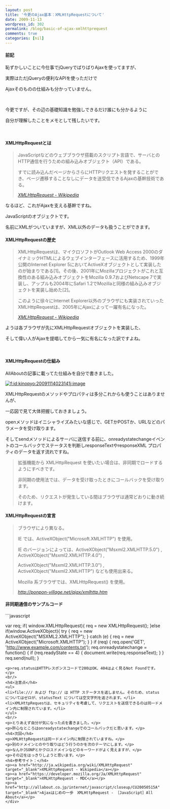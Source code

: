 ```yaml
---
layout: post
title: '今更のAjax基本：XMLHttpRequestについて'
date: 2009-11-13
wordpress_id: 302
permalink: /blog/basic-of-ajax-xmlhttprequest
comments: true
categories: [nil]
---
```

<div class="section">
<h4>前記</h4>
<p>恥ずかしいことに今仕事でjQueryでばりばりAjaxを使ってますが、</p>
<p>実際はただjQueryの便利なAPIを使っただけで</p>
<p>Ajaxそのものの仕組みも分かっていません。</p>
<br/>
<p>今更ですが、その辺の基礎知識を勉強しできるだけ誰にも分かるように</p>
<p>自分が理解したことをメモとして残したいです。</p>
<br/>
<h4>XMLHttpRequestとは</h4>
<blockquote title="XMLHttpRequest:title - Wikipedia" cite="http://ja.wikipedia.org/wiki/XMLHttpRequest">
<p>JavaScriptなどのウェブブラウザ搭載のスクリプト言語で、サーバとのHTTP通信を行うための組み込みオブジェクト（API）である。</p>
<p>すでに読み込んだページからさらにHTTPリクエストを発することができ、ページ遷移することなしにデータを送受信できるAjaxの基幹技術である。</p>
<cite><a href="http://ja.wikipedia.org/wiki/XMLHttpRequest" target="_blank">XMLHttpRequest - Wikipedia</a></cite></blockquote>
<p>なるほど、これがAjaxを支える基幹ですね。</p>
<p>JavaScriptのオブジェクトです。</p>
<p>名前にXMLがついていますが、XML以外のデータも扱うことができます。</p>
<h4>XMLHttpRequestの歴史</h4>
<blockquote title="XMLHttpRequest:title - Wikipedia" cite="http://ja.wikipedia.org/wiki/XMLHttpRequest">
<p>XMLHttpRequestは、マイクロソフトがOutlook Web Access 2000のダイナミックHTMLによるウェブインターフェースに活用するため、1999年公開のInternet Explorer 5においてActiveXオブジェクトとして実装したのが始まりである[1]。その後、2001年にMozillaプロジェクトがこれと互換性のある組み込みオブジェクトをMozilla 0.9.7およびNetscape 7で実装し、アップルも2004年にSafari 1.2でMozillaと同様の組み込みオブジェクトを実装し始めた[2]。</p>
<p>このように徐々にInternet Explorer以外のブラウザにも実装されていったXMLHttpRequestは、2005年にAjaxによって一躍有名になった。</p>
<cite><a href="http://ja.wikipedia.org/wiki/XMLHttpRequest" target="_blank">XMLHttpRequest - Wikipedia</a></cite></blockquote>
<p>ようは各ブラウザが先にXMLHttpRequestオブジェクトを実装した、</p>
<p>そして偉い人がAjaxを提唱してから一気に有名になった訳ですよね。</p>
<br/>
<h4>XMLHttpRequestの仕組み</h4>
<p>AllAboutの記事に載ってた仕組みを自分で書きました。</p>
<p><a href="http://f.hatena.ne.jp/kinopyo/20091114023141" class="hatena-fotolife" target="_blank"><img src="http://f.hatena.ne.jp/images/fotolife/k/kinopyo/20091114/20091114023141.jpg" alt="f:id:kinopyo:20091114023141j:image" title="f:id:kinopyo:20091114023141j:image" class="hatena-fotolife"></a></p>
<p>XMLHttpRequestのメソッドやプロパティは多分これからも使うことはありませんが、</p>
<p>一応図で見て大体把握しておきましょう。</p>
<p>openメソッドはイニシャライズみたいな感じで、GETかPOSTか、URLなどのパラメータを受け取ります。</p>
<p>そしてsendメソッドによるサーバに送信する前に、onreadystatechangeイベントのコールバックでステータスを判断しresponseTextやresponseXML プロパティのデータを返す流れですね。</p>
<blockquote>
<p>拡張機能から XMLHttpRequest を使いたい場合は、非同期でロードするようにすべきです。</p>
<p>非同期の使用法では、データを受け取ったときにコールバックを受け取ります。</p>
<p>そのため、リクエストが発生している間はブラウザは通常どおりに動き続けます。 </p>
</blockquote>
<h4>XMLHttpRequestの宣言</h4>
<blockquote title="http://ponpon-village.net/ajax/xmlhttp.htm" cite="http://ponpon-village.net/ajax/xmlhttp.htm">
<p>ブラウザにより異なる。</p>
<p>IE では、ActiveXObject("Microsoft.XMLHTTP") を使用。</p>
<p>IE のバージョンによっては、ActiveXObject("Msxml2.XMLHTTP.5.0") , ActiveXObject("Msxml2.XMLHTTP.4.0") ,</p>
<p>ActiveXObject("Msxml2.XMLHTTP.3.0") , ActiveXObject("Msxml2.XMLHTTP") なども使用出来る。</p>
<p>Mozilla 系ブラウザでは、XMLHttpRequest() を使用。</p>
<cite><a href="http://ponpon-village.net/ajax/xmlhttp.htm" target="_blank">http://ponpon-village.net/ajax/xmlhttp.htm</a></cite></blockquote>
<h4>非同期通信のサンプルコード</h4>
```javascript

  var req;
  if( window.XMLHttpRequest){
    req = new XMLHttpRequest();
  }else if(window.ActiveXObject){
    try {
      req = new ActiveXObject("MSXML2.XMLHTTP");
    } catch (e) {
      req = new ActiveXObject("Microsoft.XMLHTTP");
    }
  }
  if (req) {
    req.open('GET', 'http://www.example.com/contents.txt');
    req.onreadystatechange = function() {
      if (req.readyState == 4) {
        document.write(req.responseText);
      }
    }
    req.send(null);
  }

```
<p>req.statusはHTTPレスポンスコードで200はOK、404はよく見るNot Foundです。</p>
<br/>
<h4>注意点</h4>
<ul>
<li>file:/// および ftp:// は HTTP ステータスを返しません。そのため、status についてはゼロが、statusText については空文字列を返されます。</li>
<li>XMLHttpRequestは、セキュリティを考慮して、リクエストを送信できるのは同一ドメイン内に制限されています。</li>
</ul>
<br/>
<p>とりあえず自分が気になった点を書きました。</p>
<p>肝心なところはonreadystatechangeでのコールバックだと思います。</p>
<h4>次回</h4>
<p>XMLHttpRequestは同一ドメイン内に制限されていますね。</p>
<p>別のドメインとのやり取りはどう行うのかを次のテーマにします。</p>
<p>なんかJSONPとかクロスドメインなどのキーワードがよく見えますが、</p>
<p>その辺をはっきりしようと思います。</p>
<h4>参考サイト：</h4>
<p><a href="http://ja.wikipedia.org/wiki/XMLHttpRequest" target="_blank">XMLHttpRequest - Wikipedia</a></p>
<p><a href="https://developer.mozilla.org/Ja/XMLHttpRequest" target="_blank">XMLHttpRequest - MDC</a></p>
<p><a href="http://allabout.co.jp/internet/javascript/closeup/CU20050515A" target="_blank">Ajaxはじめの一歩　XMLHttpRequest - ［JavaScript］All About</a></p>
</div>
